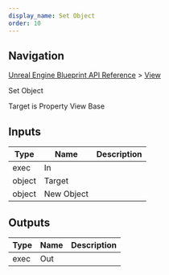 ```yaml
---
display_name: Set Object
order: 10
---
```

## Navigation

[Unreal Engine Blueprint API Reference](https://dev.epicgames.com/documentation/en-us/unreal-engine/BlueprintAPI) > [View](https://dev.epicgames.com/documentation/en-us/unreal-engine/BlueprintAPI/View)

Set Object

Target is Property View Base

## Inputs

| Type | Name | Description |
| --- | --- | --- |
| exec | In |  |
| object | Target |  |
| object | New Object |  |

## Outputs

| Type | Name | Description |
| --- | --- | --- |
| exec | Out |  |
